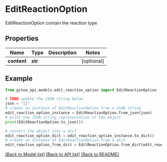# EditReactionOption

EditReactionOption contain the reaction type

## Properties

Name | Type | Description | Notes
------------ | ------------- | ------------- | -------------
**content** | **str** |  | [optional] 

## Example

```python
from gitea_api.models.edit_reaction_option import EditReactionOption

# TODO update the JSON string below
json = "{}"
# create an instance of EditReactionOption from a JSON string
edit_reaction_option_instance = EditReactionOption.from_json(json)
# print the JSON string representation of the object
print(EditReactionOption.to_json())

# convert the object into a dict
edit_reaction_option_dict = edit_reaction_option_instance.to_dict()
# create an instance of EditReactionOption from a dict
edit_reaction_option_from_dict = EditReactionOption.from_dict(edit_reaction_option_dict)
```
[[Back to Model list]](../README.md#documentation-for-models) [[Back to API list]](../README.md#documentation-for-api-endpoints) [[Back to README]](../README.md)


